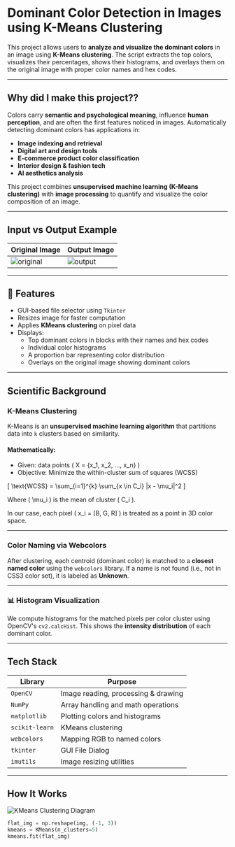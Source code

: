# Dominant Color Detection in Images using K-Means Clustering

This project allows users to **analyze and visualize the dominant colors** in an image using **K-Means clustering**. The script extracts the top colors, visualizes their percentages, shows their histograms, and overlays them on the original image with proper color names and hex codes.

---

## Why did I make this project??

Colors carry **semantic and psychological meaning**, influence **human perception**, and are often the first features noticed in images. Automatically detecting dominant colors has applications in:

- **Image indexing and retrieval**
- **Digital art and design tools**
- **E-commerce product color classification**
- **Interior design & fashion tech**
- **AI aesthetics analysis**
  
This project combines **unsupervised machine learning (K-Means clustering)** with **image processing** to quantify and visualize the color composition of an image.

---

## Input vs Output Example

| Original Image | Output Image |
|----------------|--------------|
| ![original](docs/sample_input.jpg) | ![output](docs/output.png) |

---

## 📌 Features

- GUI-based file selector using `Tkinter`
- Resizes image for faster computation
- Applies **KMeans clustering** on pixel data
- Displays:
  - Top dominant colors in blocks with their names and hex codes
  - Individual color histograms
  - A proportion bar representing color distribution
  - Overlays on the original image showing dominant colors

---

## Scientific Background

### K-Means Clustering

K-Means is an **unsupervised machine learning algorithm** that partitions data into `k` clusters based on similarity.

#### Mathematically:
- Given: data points \( X = \{x_1, x_2, ..., x_n\} \)
- Objective: Minimize the within-cluster sum of squares (WCSS)

\[
\text{WCSS} = \sum_{i=1}^{k} \sum_{x \in C_i} \|x - \mu_i\|^2
\]

Where \( \mu_i \) is the mean of cluster \( C_i \).

In our case, each pixel \( x_i = [B, G, R] \) is treated as a point in 3D color space.

---

### Color Naming via Webcolors

After clustering, each centroid (dominant color) is matched to a **closest named color** using the `webcolors` library. If a name is not found (i.e., not in CSS3 color set), it is labeled as **Unknown**.

---

### 📊 Histogram Visualization

We compute histograms for the matched pixels per color cluster using OpenCV's `cv2.calcHist`. This shows the **intensity distribution** of each dominant color.



---

## Tech Stack

| Library         | Purpose                              |
|-----------------|--------------------------------------|
| `OpenCV`        | Image reading, processing & drawing  |
| `NumPy`         | Array handling and math operations   |
| `matplotlib`    | Plotting colors and histograms       |
| `scikit-learn`  | KMeans clustering                    |
| `webcolors`     | Mapping RGB to named colors          |
| `tkinter`       | GUI File Dialog                      |
| `imutils`       | Image resizing utilities             |

---

## How It Works

![KMeans Clustering Diagram](https://upload.wikimedia.org/wikipedia/commons/e/ea/K-means_convergence.gif)

```python
flat_img = np.reshape(img, (-1, 3))
kmeans = KMeans(n_clusters=5)
kmeans.fit(flat_img)
